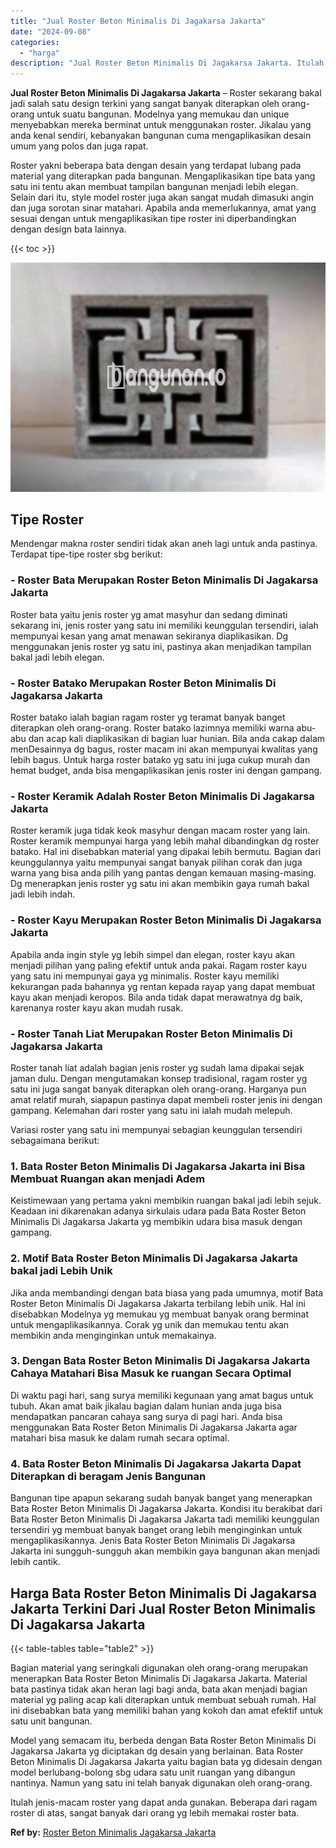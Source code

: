 ```yaml
---
title: "Jual Roster Beton Minimalis Di Jagakarsa Jakarta"
date: "2024-09-08"
categories: 
  - "harga"
description: "Jual Roster Beton Minimalis Di Jagakarsa Jakarta. Itulah jenis-macam roster yang dapat anda gunakan. Beberapa dari ragam roster di atas, sangat banyak dari o..."
---
```


**Jual Roster Beton Minimalis Di Jagakarsa Jakarta** – Roster sekarang bakal jadi salah satu design terkini yang sangat banyak diterapkan oleh orang-orang untuk suatu bangunan. Modelnya yang memukau dan unique menyebabkan mereka berminat untuk menggunakan roster. Jikalau yang anda kenal sendiri, kebanyakan bangunan cuma mengaplikasikan desain umum yang polos dan juga rapat.

Roster yakni beberapa bata dengan desain yang terdapat lubang pada material yang diterapkan pada bangunan. Mengaplikasikan tipe bata yang satu ini tentu akan membuat tampilan bangunan menjadi lebih elegan. Selain dari itu, style model roster juga akan sangat mudah dimasuki angin dan juga sorotan sinar matahari. Apabila anda memerlukannya, amat yang sesuai dengan untuk mengaplikasikan tipe roster ini diperbandingkan dengan design bata lainnya.

{{< toc >}}

![Jual Roster Beton Minimalis Di Jagakarsa Jakarta](/images/bata-roster-minimalis-06.png)

## Tipe Roster

Mendengar makna roster sendiri tidak akan aneh lagi untuk anda pastinya. Terdapat tipe-tipe roster sbg berikut:

### \- Roster Bata Merupakan Roster Beton Minimalis Di Jagakarsa Jakarta

Roster bata yaitu jenis roster yg amat masyhur dan sedang diminati sekarang ini, jenis roster yang satu ini memiliki keunggulan tersendiri, ialah mempunyai kesan yang amat menawan sekiranya diaplikasikan. Dg menggunakan jenis roster yg satu ini, pastinya akan menjadikan tampilan bakal jadi lebih elegan.

### \- Roster Batako Merupakan Roster Beton Minimalis Di Jagakarsa Jakarta

Roster batako ialah bagian ragam roster yg teramat banyak banget diterapkan oleh orang-orang. Roster batako lazimnya memiliki warna abu-abu dan acap kali diaplikasikan di bagian luar hunian. Bila anda cakap dalam menDesainnya dg bagus, roster macam ini akan mempunyai kwalitas yang lebih bagus. Untuk harga roster batako yg satu ini juga cukup murah dan hemat budget, anda bisa mengaplikasikan jenis roster ini dengan gampang.

### \- Roster Keramik Adalah Roster Beton Minimalis Di Jagakarsa Jakarta

Roster keramik juga tidak keok masyhur dengan macam roster yang lain. Roster keramik mempunyai harga yang lebih mahal dibandingkan dg roster batako. Hal ini disebabkan material yang dipakai lebih bermutu. Bagian dari keunggulannya yaitu mempunyai sangat banyak pilihan corak dan juga warna yang bisa anda pilih yang pantas dengan kemauan masing-masing. Dg menerapkan jenis roster yg satu ini akan membikin gaya rumah bakal jadi lebih indah.

### \- Roster Kayu Merupakan Roster Beton Minimalis Di Jagakarsa Jakarta

Apabila anda ingin style yg lebih simpel dan elegan, roster kayu akan menjadi pilihan yang paling efektif untuk anda pakai. Ragam roster kayu yang satu ini mempunyai gaya yg minimalis. Roster kayu memiliki kekurangan pada bahannya yg rentan kepada rayap yang dapat membuat kayu akan menjadi keropos. Bila anda tidak dapat merawatnya dg baik, karenanya roster kayu akan mudah rusak.

### \- Roster Tanah Liat Merupakan Roster Beton Minimalis Di Jagakarsa Jakarta

Roster tanah liat adalah bagian jenis roster yg sudah lama dipakai sejak jaman dulu. Dengan mengutamakan konsep tradisional, ragam roster yg satu ini juga sangat banyak diterapkan oleh orang-orang. Harganya pun amat relatif murah, siapapun pastinya dapat membeli roster jenis ini dengan gampang. Kelemahan dari roster yang satu ini ialah mudah melepuh.

Variasi roster yang satu ini mempunyai sebagian keunggulan tersendiri sebagaimana berikut:

### 1\. Bata Roster Beton Minimalis Di Jagakarsa Jakarta ini Bisa Membuat Ruangan akan menjadi Adem

Keistimewaan yang pertama yakni membikin ruangan bakal jadi lebih sejuk. Keadaan ini dikarenakan adanya sirkulais udara pada Bata Roster Beton Minimalis Di Jagakarsa Jakarta yg membikin udara bisa masuk dengan gampang.

### 2\. Motif Bata Roster Beton Minimalis Di Jagakarsa Jakarta bakal jadi Lebih Unik

Jika anda membandingi dengan bata biasa yang pada umumnya, motif Bata Roster Beton Minimalis Di Jagakarsa Jakarta terbilang lebih unik. Hal ini disebabkan Modelnya yg memukau yg membuat banyak orang berminat untuk mengaplikasikannya. Corak yg unik dan memukau tentu akan membikin anda menginginkan untuk memakainya.

### 3\. Dengan Bata Roster Beton Minimalis Di Jagakarsa Jakarta Cahaya Matahari Bisa Masuk ke ruangan Secara Optimal

Di waktu pagi hari, sang surya memiliki kegunaan yang amat bagus untuk tubuh. Akan amat baik jikalau bagian dalam hunian anda juga bisa mendapatkan pancaran cahaya sang surya di pagi hari. Anda bisa menggunakan Bata Roster Beton Minimalis Di Jagakarsa Jakarta agar matahari bisa masuk ke dalam rumah secara optimal.

### 4\. Bata Roster Beton Minimalis Di Jagakarsa Jakarta Dapat Diterapkan di beragam Jenis Bangunan

Bangunan tipe apapun sekarang sudah banyak banget yang menerapkan Bata Roster Beton Minimalis Di Jagakarsa Jakarta. Kondisi itu berakibat dari Bata Roster Beton Minimalis Di Jagakarsa Jakarta tadi memiliki keunggulan tersendiri yg membuat banyak banget orang lebih menginginkan untuk mengaplikasikannya. Jenis Bata Roster Beton Minimalis Di Jagakarsa Jakarta ini sungguh-sungguh akan membikin gaya bangunan akan menjadi lebih cantik.

## Harga Bata Roster Beton Minimalis Di Jagakarsa Jakarta Terkini Dari Jual Roster Beton Minimalis Di Jagakarsa Jakarta

{{< table-tables table="table2" >}}

Bagian material yang seringkali digunakan oleh orang-orang merupakan menerapkan Bata Roster Beton Minimalis Di Jagakarsa Jakarta. Material bata pastinya tidak akan heran lagi bagi anda, bata akan menjadi bagian material yg paling acap kali diterapkan untuk membuat sebuah rumah. Hal ini disebabkan bata yang memiliki bahan yang kokoh dan amat efektif untuk satu unit bangunan.

Model yang semacam itu, berbeda dengan Bata Roster Beton Minimalis Di Jagakarsa Jakarta yg diciptakan dg desain yang berlainan. Bata Roster Beton Minimalis Di Jagakarsa Jakarta yaitu bagian bata yg didesain dengan model berlubang-bolong sbg udara satu unit ruangan yang dibangun nantinya. Namun yang satu ini telah banyak digunakan oleh orang-orang.

Itulah jenis-macam roster yang dapat anda gunakan. Beberapa dari ragam roster di atas, sangat banyak dari orang yg lebih memakai roster bata.

**Ref by:** [Roster Beton Minimalis Jagakarsa Jakarta](https://id.wikipedia.org/wiki/Roster)

